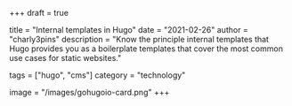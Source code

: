 +++
draft = true

title = "Internal templates in Hugo"
date = "2021-02-26"
author = "charly3pins"
description = "Know the principle internal templates that Hugo provides you as a boilerplate templates that cover the most common use cases for static websites."

tags = ["hugo", "cms"]
category = "technology"

image = "/images/gohugoio-card.png"
+++
